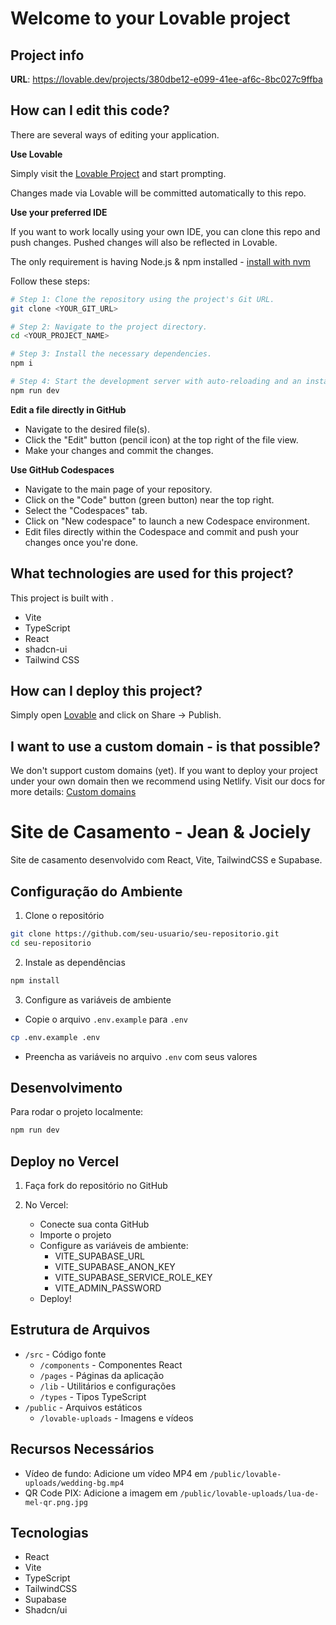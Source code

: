 # Welcome to your Lovable project

## Project info

**URL**: https://lovable.dev/projects/380dbe12-e099-41ee-af6c-8bc027c9ffba

## How can I edit this code?

There are several ways of editing your application.

**Use Lovable**

Simply visit the [Lovable Project](https://lovable.dev/projects/380dbe12-e099-41ee-af6c-8bc027c9ffba) and start prompting.

Changes made via Lovable will be committed automatically to this repo.

**Use your preferred IDE**

If you want to work locally using your own IDE, you can clone this repo and push changes. Pushed changes will also be reflected in Lovable.

The only requirement is having Node.js & npm installed - [install with nvm](https://github.com/nvm-sh/nvm#installing-and-updating)

Follow these steps:

```sh
# Step 1: Clone the repository using the project's Git URL.
git clone <YOUR_GIT_URL>

# Step 2: Navigate to the project directory.
cd <YOUR_PROJECT_NAME>

# Step 3: Install the necessary dependencies.
npm i

# Step 4: Start the development server with auto-reloading and an instant preview.
npm run dev
```

**Edit a file directly in GitHub**

- Navigate to the desired file(s).
- Click the "Edit" button (pencil icon) at the top right of the file view.
- Make your changes and commit the changes.

**Use GitHub Codespaces**

- Navigate to the main page of your repository.
- Click on the "Code" button (green button) near the top right.
- Select the "Codespaces" tab.
- Click on "New codespace" to launch a new Codespace environment.
- Edit files directly within the Codespace and commit and push your changes once you're done.

## What technologies are used for this project?

This project is built with .

- Vite
- TypeScript
- React
- shadcn-ui
- Tailwind CSS

## How can I deploy this project?

Simply open [Lovable](https://lovable.dev/projects/380dbe12-e099-41ee-af6c-8bc027c9ffba) and click on Share -> Publish.

## I want to use a custom domain - is that possible?

We don't support custom domains (yet). If you want to deploy your project under your own domain then we recommend using Netlify. Visit our docs for more details: [Custom domains](https://docs.lovable.dev/tips-tricks/custom-domain/)

# Site de Casamento - Jean & Jociely

Site de casamento desenvolvido com React, Vite, TailwindCSS e Supabase.

## Configuração do Ambiente

1. Clone o repositório
```bash
git clone https://github.com/seu-usuario/seu-repositorio.git
cd seu-repositorio
```

2. Instale as dependências
```bash
npm install
```

3. Configure as variáveis de ambiente
- Copie o arquivo `.env.example` para `.env`
```bash
cp .env.example .env
```
- Preencha as variáveis no arquivo `.env` com seus valores

## Desenvolvimento

Para rodar o projeto localmente:
```bash
npm run dev
```

## Deploy no Vercel

1. Faça fork do repositório no GitHub

2. No Vercel:
   - Conecte sua conta GitHub
   - Importe o projeto
   - Configure as variáveis de ambiente:
     - VITE_SUPABASE_URL
     - VITE_SUPABASE_ANON_KEY
     - VITE_SUPABASE_SERVICE_ROLE_KEY
     - VITE_ADMIN_PASSWORD
   - Deploy!

## Estrutura de Arquivos

- `/src` - Código fonte
  - `/components` - Componentes React
  - `/pages` - Páginas da aplicação
  - `/lib` - Utilitários e configurações
  - `/types` - Tipos TypeScript
- `/public` - Arquivos estáticos
  - `/lovable-uploads` - Imagens e vídeos

## Recursos Necessários

- Vídeo de fundo: Adicione um vídeo MP4 em `/public/lovable-uploads/wedding-bg.mp4`
- QR Code PIX: Adicione a imagem em `/public/lovable-uploads/lua-de-mel-qr.png.jpg`

## Tecnologias

- React
- Vite
- TypeScript
- TailwindCSS
- Supabase
- Shadcn/ui
